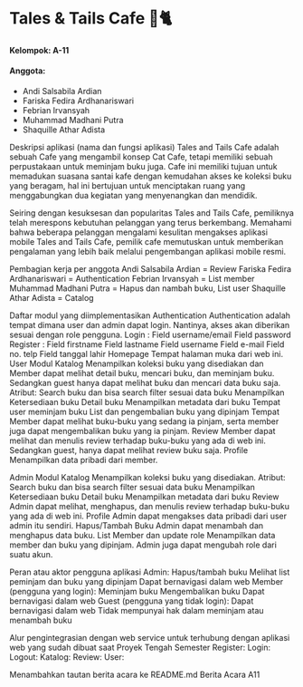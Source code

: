 # Tales & Tails Cafe 🏰🐈

#### Kelompok: A-11
#### Anggota:
- Andi Salsabila Ardian 
- Fariska Fedira Ardhanariswari
- Febrian Irvansyah
- Muhammad Madhani Putra
- Shaquille Athar Adista

Deskripsi aplikasi (nama dan fungsi aplikasi)
Tales and Tails Cafe adalah sebuah Cafe yang mengambil konsep Cat Cafe, tetapi memiliki sebuah perpustakaan untuk meminjam buku juga. Cafe ini memiliki tujuan untuk memadukan suasana santai kafe dengan kemudahan akses ke koleksi buku yang beragam, hal ini bertujuan untuk menciptakan ruang yang menggabungkan dua kegiatan yang menyenangkan dan mendidik.

Seiring dengan kesuksesan dan popularitas Tales and Tails Cafe, pemiliknya telah merespons kebutuhan pelanggan yang terus berkembang. Memahami bahwa beberapa pelanggan mengalami kesulitan mengakses aplikasi mobile Tales and Tails Cafe, pemilik cafe memutuskan untuk memberikan pengalaman yang lebih baik melalui pengembangan aplikasi mobile resmi.
	
Pembagian kerja per anggota
Andi Salsabila Ardian = Review
Fariska Fedira Ardhanariswari = Authentication
Febrian Irvansyah = List member
Muhammad Madhani Putra = Hapus dan nambah buku, List user
Shaquille Athar Adista = Catalog 

Daftar modul yang diimplementasikan
Authentication
Authentication adalah tempat dimana user dan admin dapat login. Nantinya, akses akan diberikan sesuai dengan role pengguna.
		  Login :
Field username/email
Field password
  Register :
Field firstname
Field lastname
Field username
Field e-mail
Field no. telp
Field tanggal lahir
Homepage
Tempat halaman muka dari web ini.
User Modul
Katalog
Menampilkan koleksi buku yang disediakan dan Member dapat melihat detail buku, mencari buku, dan meminjam buku. Sedangkan guest hanya dapat melihat buku dan mencari data buku saja.
Atribut:
Search buku dan bisa search filter sesuai data buku
Menampilkan Ketersediaan buku
Detail buku
Menampilkan metadata dari buku
Tempat user meminjam buku
List dan pengembalian buku yang dipinjam
Tempat Member dapat melihat buku-buku yang sedang ia pinjam, serta  member juga dapat mengembalikan buku yang ia pinjam.
Review
Member dapat melihat dan menulis review terhadap buku-buku yang ada di web ini. Sedangkan guest, hanya dapat melihat review buku saja.
Profile
			Menampilkan data pribadi dari member.

Admin Modul
Katalog
Menampilkan koleksi buku yang disediakan.
      Atribut:
Search buku dan bisa search filter sesuai data buku
Menampilkan Ketersediaan buku
Detail buku
Menampilkan metadata dari buku
Review
Admin dapat melihat, menghapus, dan menulis review terhadap buku-buku yang ada di web ini. 
Profile
Admin dapat mengakses data pribadi dari user admin itu sendiri.
Hapus/Tambah Buku
			Admin dapat menambah dan menghapus data buku.
List Member dan update role
Menampilkan data member dan buku yang dipinjam. Admin juga dapat mengubah role dari suatu akun.

Peran atau aktor pengguna aplikasi
Admin:
Hapus/tambah buku
Melihat list peminjam dan buku yang dipinjam
Dapat bernavigasi dalam web
Member (pengguna yang login):
Meminjam buku
Mengembalikan buku
Dapat bernavigasi dalam web
Guest (pengguna yang tidak login):
Dapat bernavigasi dalam web
Tidak mempunyai hak dalam meminjam atau menambah buku

Alur pengintegrasian dengan web service untuk terhubung dengan aplikasi web yang sudah dibuat saat Proyek Tengah Semester
Register:
Login:
Logout:
Katalog:
Review:
User:

Menambahkan tautan berita acara ke README.md
Berita Acara A11

